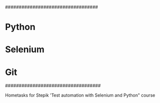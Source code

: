 ##################################
#             Python             #
#            Selenium            #
#               Git              #
###################################

Hometasks for Stepik 'Test automation
with Selenium and Python" course
